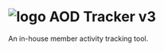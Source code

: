 # ![logo](https://clanaod.net/tracker/images/logo_v2.png) AOD Tracker v3
An in-house member activity tracking tool.


